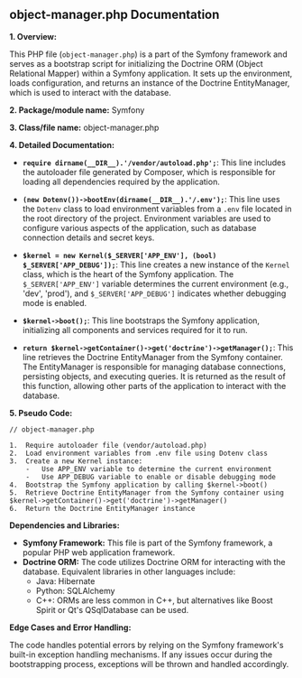 ## object-manager.php Documentation

**1. Overview:**

This PHP file (`object-manager.php`) is a part of the Symfony framework and serves as a bootstrap script for initializing the Doctrine ORM (Object Relational Mapper) within a Symfony application. It sets up the environment, loads configuration, and returns an instance of the Doctrine EntityManager, which is used to interact with the database.

**2. Package/module name:** Symfony

**3. Class/file name:** object-manager.php

**4. Detailed Documentation:**

* **`require dirname(__DIR__).'/vendor/autoload.php';`**: This line includes the autoloader file generated by Composer, which is responsible for loading all dependencies required by the application.

* **`(new Dotenv())->bootEnv(dirname(__DIR__).'/.env');`**: This line uses the `Dotenv` class to load environment variables from a `.env` file located in the root directory of the project. Environment variables are used to configure various aspects of the application, such as database connection details and secret keys.

* **`$kernel = new Kernel($_SERVER['APP_ENV'], (bool) $_SERVER['APP_DEBUG']);`**: This line creates a new instance of the `Kernel` class, which is the heart of the Symfony application. The `$_SERVER['APP_ENV']` variable determines the current environment (e.g., 'dev', 'prod'), and `$_SERVER['APP_DEBUG']` indicates whether debugging mode is enabled.

* **`$kernel->boot();`**: This line bootstraps the Symfony application, initializing all components and services required for it to run.

* **`return $kernel->getContainer()->get('doctrine')->getManager();`**: This line retrieves the Doctrine EntityManager from the Symfony container. The EntityManager is responsible for managing database connections, persisting objects, and executing queries. It is returned as the result of this function, allowing other parts of the application to interact with the database.

**5. Pseudo Code:**


```
// object-manager.php

1.  Require autoloader file (vendor/autoload.php)
2.  Load environment variables from .env file using Dotenv class
3.  Create a new Kernel instance:
    -   Use APP_ENV variable to determine the current environment
    -   Use APP_DEBUG variable to enable or disable debugging mode
4.  Bootstrap the Symfony application by calling $kernel->boot()
5.  Retrieve Doctrine EntityManager from the Symfony container using $kernel->getContainer()->get('doctrine')->getManager()
6.  Return the Doctrine EntityManager instance 
```



**Dependencies and Libraries:**

* **Symfony Framework:** This file is part of the Symfony framework, a popular PHP web application framework.
* **Doctrine ORM:** The code utilizes Doctrine ORM for interacting with the database. Equivalent libraries in other languages include:
    - Java: Hibernate
    - Python: SQLAlchemy
    - C++: ORMs are less common in C++, but alternatives like Boost Spirit or Qt's QSqlDatabase can be used.

**Edge Cases and Error Handling:**

The code handles potential errors by relying on the Symfony framework's built-in exception handling mechanisms. If any issues occur during the bootstrapping process, exceptions will be thrown and handled accordingly.



